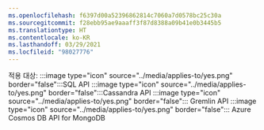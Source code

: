 ```yaml
---
ms.openlocfilehash: f6397d00a52396862814c7060a7d0578bc25c30a
ms.sourcegitcommit: f28ebb95ae9aaaff3f87d8388a09b41e0b3445b5
ms.translationtype: HT
ms.contentlocale: ko-KR
ms.lasthandoff: 03/29/2021
ms.locfileid: "98027776"
---
```

적용 대상: :::image type="icon" source="../media/applies-to/yes.png" border="false":::SQL API :::image type="icon" source="../media/applies-to/yes.png" border="false":::Cassandra API :::image type="icon" source="../media/applies-to/yes.png" border="false"::: Gremlin API :::image type="icon" source="../media/applies-to/yes.png" border="false"::: Azure Cosmos DB API for MongoDB